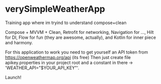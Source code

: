 # verySimpleWeatherApp
Training app where im tryind to understand compose+clean

Compose + MVVM + Clean, Retrofit for networking, Navigation for ..., Hilt for DI, Flow for fun (they are awesome, actually), and Kotlin for inner piece and harmony.

For this application to work you need to get yourself an API token from https://openweathermap.org/api (its free)
Then just create file apikey.properties in your project root and a constant in there -> 'WEATHER_API="$YOUR_API_KEY"'.

Launch!
